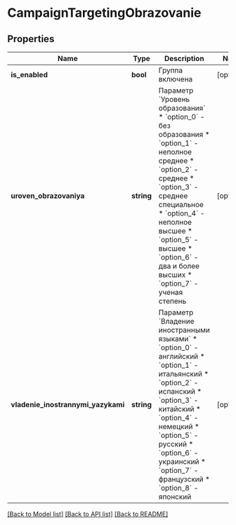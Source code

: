 # CampaignTargetingObrazovanie

## Properties
Name | Type | Description | Notes
------------ | ------------- | ------------- | -------------
**is_enabled** | **bool** | Группа включена | [optional] 
**uroven_obrazovaniya** | **string** | Параметр &#x60;Уровень образования&#x60;  * &#x60;option_0&#x60; - без образования * &#x60;option_1&#x60; - неполное среднее * &#x60;option_2&#x60; - среднее * &#x60;option_3&#x60; - среднее специальное * &#x60;option_4&#x60; - неполное высшее * &#x60;option_5&#x60; - высшее * &#x60;option_6&#x60; - два и более высших * &#x60;option_7&#x60; - ученая степень | [optional] 
**vladenie_inostrannymi_yazykami** | **string** | Параметр &#x60;Владение иностранными языками&#x60;  * &#x60;option_0&#x60; - английский * &#x60;option_1&#x60; - итальянский * &#x60;option_2&#x60; - испанский * &#x60;option_3&#x60; - китайский * &#x60;option_4&#x60; - немецкий * &#x60;option_5&#x60; - русский * &#x60;option_6&#x60; - украинский * &#x60;option_7&#x60; - французский * &#x60;option_8&#x60; - японский | [optional] 

[[Back to Model list]](../README.md#documentation-for-models) [[Back to API list]](../README.md#documentation-for-api-endpoints) [[Back to README]](../README.md)


